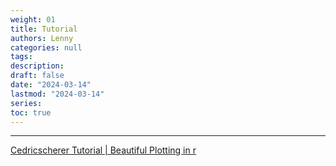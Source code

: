 ```yaml
---
weight: 01
title: Tutorial
authors: Lenny
categories: null
tags: 
description: 
draft: false
date: "2024-03-14"
lastmod: "2024-03-14"
series:
toc: true
---
```



<!--more-->
---


<a href = "https://www.cedricscherer.com/2019/08/05/a-ggplot2-tutorial-for-beautiful-plotting-in-r/" target="_blank" rel="noopener noreferrer">Cedricscherer Tutorial | Beautiful Plotting in r</a>